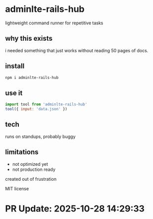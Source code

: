 # adminlte-rails-hub

lightweight command runner for repetitive tasks

## why this exists

i needed something that just works without reading 50 pages of docs.

## install

```bash
npm i adminlte-rails-hub
```

## use it

```js
import tool from 'adminlte-rails-hub'
tool({ input: 'data.json' })
```

## tech

runs on standups, probably buggy

## limitations

- not optimized yet
- not production ready

created out of frustration

MIT license

# PR Update: 2025-10-28 14:29:33
